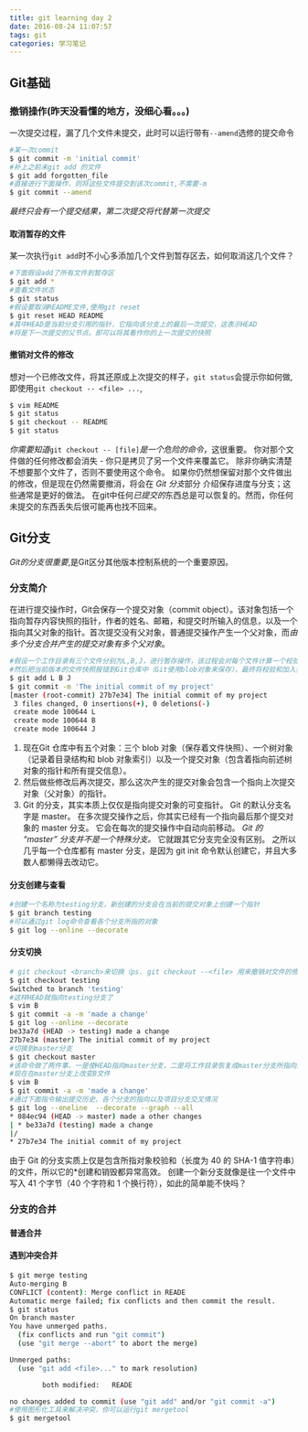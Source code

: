 ```yaml
---
title: git learning day 2
date: 2016-08-24 11:07:57
tags: git 
categories: 学习笔记
---
```

## Git基础

### 撤销操作(昨天没看懂的地方，没细心看。。。)

一次提交过程，漏了几个文件未提交，此时可以运行带有`--amend`选修的提交命令

```bash
#某一次commit
$ git commit -m 'initial commit'
#补上之前未git add 的文件
$ git add forgotten_file
#直接进行下面操作，则将这些文件提交到该次commit,不需要-m
$ git commit --amend
```
*最终只会有一个提交结果，第二次提交将代替第一次提交*

#### 取消暂存的文件

某一次执行`git add`时不小心多添加几个文件到暂存区去，如何取消这几个文件？

```bash
#下面假设add了所有文件到暂存区
$ git add *
#查看文件状态
$ git status
#假设要取消README文件,使用git reset
$ git reset HEAD README
#其中HEAD是当前分支引用的指针，它指向该分支上的最后一次提交，这表示HEAD
#将是下一次提交的父节点。即可以将其看作你的上一次提交的快照
```

#### 撤销对文件的修改
想对一个已修改文件，将其还原成上次提交的样子，`git status`会提示你如何做,即使用`git checkout -- <file> ...`,

```bash
$ vim README
$ git status
$ git checkout -- README
$ git status
```

*你需要知道*`git checkout -- [file]`*是一个危险的命令*，这很重要。 你对那个文件做的任何修改都会消失 - 你只是拷贝了另一个文件来覆盖它。 除非你确实清楚不想要那个文件了，否则不要使用这个命令。
如果你仍然想保留对那个文件做出的修改，但是现在仍然需要撤消，将会在 *Git 分支*部分 介绍保存进度与分支；这些通常是更好的做法。
在git中任何*已提交的*东西总是可以恢复的。然而，你任何未提交的东西丢失后很可能再也找不回来。

## Git分支

*Git的分支很重要*,是Git区分其他版本控制系统的一个重要原因。

### 分支简介

在进行提交操作时，Git会保存一个提交对象（commit object）。该对象包括一个指向暂存内容快照的指针，作者的姓名、邮箱，和提交时所输入的信息，以及一个指向其父对象的指针。首次提交没有父对象，普通提交操作产生一个父对象，而*由多个分支合并产生的提交对象有多个父对象*。

```bash
#假设一个工作目录有三个文件分别为L,B,J，进行暂存操作，该过程会对每个文件计算一个校验和，
#然后把当前版本的文件快照报错到Git仓库中（Git使用blob对象来保存），最终将校验和加入到暂存区域等待提交：
$ git add L B J
$ git commit -m 'The initial commit of my project'
[master (root-commit) 27b7e34] The initial commit of my project
 3 files changed, 0 insertions(+), 0 deletions(-)
 create mode 100644 L
 create mode 100644 B
 create mode 100644 J
```
1. 现在Git 仓库中有五个对象：三个 blob 对象（保存着文件快照）、一个树对象（记录着目录结构和 blob 对象索引）以及一个提交对象（包含着指向前述树对象的指针和所有提交信息）。
2. 然后做些修改后再次提交，那么这次产生的提交对象会包含一个指向上次提交对象（父对象）的指针。
3. Git 的分支，其实本质上仅仅是指向提交对象的可变指针。 Git 的默认分支名字是 master。 在多次提交操作之后，你其实已经有一个指向最后那个提交对象的 master 分支。 它会在每次的提交操作中自动向前移动。
*Git 的 “master” 分支并不是一个特殊分支。* 它就跟其它分支完全没有区别。 之所以几乎每一个仓库都有 master 分支，是因为 git init 命令默认创建它，并且大多数人都懒得去改动它。

#### 分支创建与查看

```bash
#创建一个名称为testing分支，新创建的分支会在当前的提交对象上创建一个指针
$ git branch testing
#可以通过git log命令查看各个分支所指的对象
$ git log --online --decorate
```

#### 分支切换

```bash
# git checkout <branch>来切换（ps. git checkout --<file> 用来撤销对文件的修改，不过一般不用，太危险了），加一个-b可以直接创建并切换到该分支
$ git checkout testing
Switched to branch 'testing'
#这样HEAD就指向testing分支了
$ vim B
$ git commit -a -m 'made a change'
$ git log --online --decorate
be33a7d (HEAD -> testing) made a change
27b7e34 (master) The initial commit of my project
#切换到master分支
$ git checkout master
#该命令做了两件事，一是使HEAD指向master分支，二是将工作目录恢复成master分支所指向的快照内容，也就是说现在你修改的话，将相对于一个较旧的版本
#现在在master分支上改变B文件
$ vim B
$ git commit -a -m 'made a change'
#通过下面指令输出提交历史、各个分支的指向以及项目分支交叉情况
$ git log --oneline  --decorate --graph --all
* 084ec94 (HEAD -> master) made a other changes
| * be33a7d (testing) made a change
|/
* 27b7e34 The initial commit of my project
```

由于 Git 的分支实质上仅是包含所指对象校验和（长度为 40 的 SHA-1 值字符串）的文件，所以它的*创建和销毁都异常高效。 创建一个新分支就像是往一个文件中写入 41 个字节（40 个字符和 1 个换行符），如此的简单能不快吗？

### 分支的合并

#### 普通合并

#### 遇到冲突合并

```bash
$ git merge testing
Auto-merging B
CONFLICT (content): Merge conflict in READE
Automatic merge failed; fix conflicts and then commit the result.
$ git status
On branch master
You have unmerged paths.
  (fix conflicts and run "git commit")
  (use "git merge --abort" to abort the merge)

Unmerged paths:
  (use "git add <file>..." to mark resolution)

        both modified:   READE

no changes added to commit (use "git add" and/or "git commit -a")
#使用图形化工具来解决冲突，你可以运行git mergetool
$ git mergetool
```

